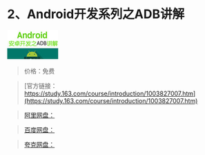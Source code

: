 # 2、Android开发系列之ADB讲解

![img](../../../assets/study163/free/6632278328001238733.png)

> 价格：免费

> [官方链接：https://study.163.com/course/introduction/1003827007.htm](https://study.163.com/course/introduction/1003827007.htm)

> [阿里网盘：]()

> [百度网盘：]()

> [夸克网盘：]()
